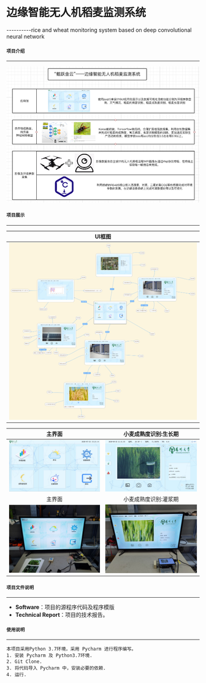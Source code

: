 ﻿# 边缘智能无人机稻麦监测系统
----------rice and wheat monitoring system based on deep convolutional neural network 

#### `项目介绍`
-----------------------------------------------------------------------------------------------

<div align=center><img src="https://github.com/GTshenmi/IOT/blob/main/Display%20Image/0.png"/></div>

#### `项目展示`
-----------------------------------------------------------------------------------------------

|      UI框图      |
|:---------------:|
|![image6](https://github.com/GTshenmi/IOT/blob/main/Display%20Image/1.png)|

|   主界面   |   小麦成熟度识别:生长期   |  
|:---------------:|:---------------:|  
|![image5](https://github.com/GTshenmi/IOT/blob/main/Display%20Image/2.jpeg)|![image2](https://github.com/GTshenmi/IOT/blob/main/Display%20Image/3.jpeg)|
|   主界面   |   小麦成熟度识别:灌浆期   |  
|![image3](https://github.com/GTshenmi/IOT/blob/main/Display%20Image/4.jpeg)|![image1](https://github.com/GTshenmi/IOT/blob/main/Display%20Image/5.jpeg)|

#### `项目文件说明`
-----------------------------------------------------------------------------------------------
* **Software**：项目的源程序代码及程序模版
* **Technical Report**：项目的技术报告。

#### `使用说明`
-----------------------------------------------------------------------------------------------

    本项目采用Python 3.7环境，采用 Pycharm 进行程序编写。
    1. 安装 Pycharm 及 Python3.7环境.
    2. Git Clone.
    3. 将代码导入 Pycharm 中，安装必要的依赖.
    4. 运行.

